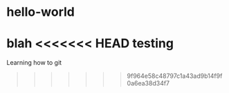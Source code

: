 # hello-world
blah
<<<<<<< HEAD
testing
=======
Learning how to git
>>>>>>> 9f964e58c48797c1a43ad9b14f9f0a6ea38d34f7
